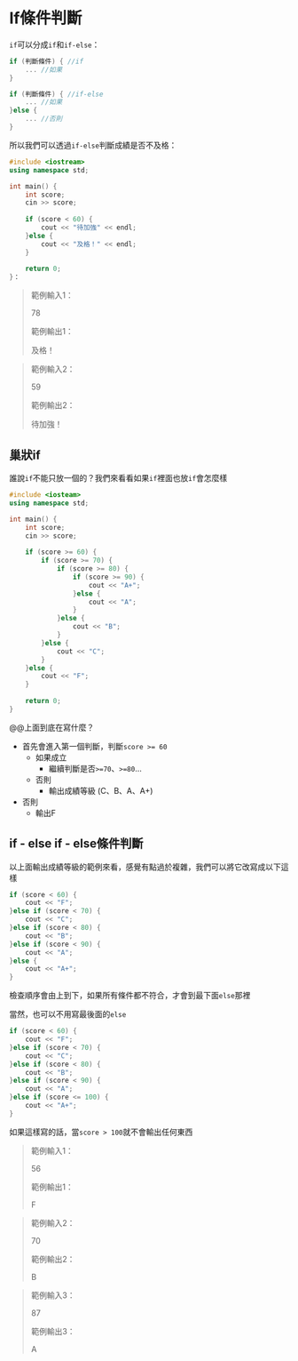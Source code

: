 # If條件判斷

`if`可以分成`if`和`if-else`：

```cpp
if (判斷條件) { //if
    ... //如果
}

if (判斷條件) { //if-else
    ... //如果
}else {
    ... //否則
}
```

所以我們可以透過`if-else`判斷成績是否不及格：

```cpp
#include <iostream>
using namespace std;

int main() {
    int score;
    cin >> score;
    
    if (score < 60) {
        cout << "待加強" << endl;
    }else {
        cout << "及格！" << endl;
    }
    
    return 0;
}：
```

> 範例輸入1：
>
> 78
>
> 範例輸出1：
>
> 及格！

> 範例輸入2：
>
> 59
>
> 範例輸出2：
>
> 待加強！

## 巢狀if

誰說`if`不能只放一個的？我們來看看如果`if`裡面也放`if`會怎麼樣

```cpp
#include <iosteam>
using namespace std;

int main() {
    int score;
    cin >> score;
    
    if (score >= 60) {
        if (score >= 70) {
            if (score >= 80) {
                if (score >= 90) {
                    cout << "A+";
                }else {
                    cout << "A";
                }
            }else {
                cout << "B";
            }
        }else {
            cout << "C";
        }
    }else {
        cout << "F";
    }
    
    return 0;
}
```

@@上面到底在寫什麼？

* 首先會進入第一個判斷，判斷`score >= 60`
  * 如果成立
    * 繼續判斷是否`>=70`、`>=80`...
  * 否則
    * 輸出成績等級 \(C、B、A、A+\)
* 否則
  * 輸出F

## if - else if - else條件判斷

以上面輸出成績等級的範例來看，感覺有點過於複雜，我們可以將它改寫成以下這樣

```cpp
if (score < 60) {
    cout << "F";
}else if (score < 70) {
    cout << "C";
}else if (score < 80) {
    cout << "B";
}else if (score < 90) {
    cout << "A";
}else {
    cout << "A+";
}
```

檢查順序會由上到下，如果所有條件都不符合，才會到最下面`else`那裡

當然，也可以不用寫最後面的`else`

```cpp
if (score < 60) {
    cout << "F";
}else if (score < 70) {
    cout << "C";
}else if (score < 80) {
    cout << "B";
}else if (score < 90) {
    cout << "A";
}else if (score <= 100) {
    cout << "A+";
}
```

如果這樣寫的話，當`score > 100`就不會輸出任何東西

> 範例輸入1：
>
> 56
>
> 範例輸出1：
>
> F

> 範例輸入2：
>
> 70
>
> 範例輸出2：
>
> B

> 範例輸入3：
>
> 87
>
> 範例輸出3：
>
> A



